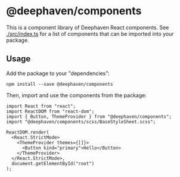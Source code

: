 # @deephaven/components

This is a component library of Deephaven React components. See [./src/index.ts](./src/index.ts) for a list of components that can be imported into your package.

## Usage

Add the package to your "dependencies":

```
npm install --save @deephaven/components
```

Then, import and use the components from the package:

```
import React from "react";
import ReactDOM from "react-dom";
import { Button, ThemeProvider } from "@deephaven/components";
import "@deephaven/components/scss/BaseStyleSheet.scss";

ReactDOM.render(
  <React.StrictMode>
    <ThemeProvider themes={[]}>
      <Button kind="primary">Hello</Button>
    </ThemeProvider>
  </React.StrictMode>,
  document.getElementById("root")
);

```
